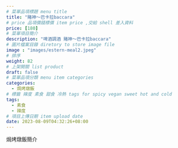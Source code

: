 ```yaml
---
# 菜單品項標題 menu title 
title: "賭神～巴卡拉baccara"
# price 品項價錢標價 item price ,交給 shell 差入資料
price: [180] 
# 菜單項目簡介 
description: "啤酒調酒 賭神～巴卡拉baccara"
# 圖片檔案目錄 diretory to store image file
image : "images/estern-meal2.jpeg"
# 排序
weight: 82 
# 上架開關 list product 
draft: false
# 菜單品項分類 menu item categories 
categories:
  - 焗烤燉飯
# 標籤 辣度 素食 甜食 冷熱 tags for spicy vegan sweet hot and cold 
tags:
  - 素食
  - 辣度
# 項目上傳日期 item upload date 
date: 2023-08-09T04:32:26+08:00
---
```


焗烤燉飯簡介
